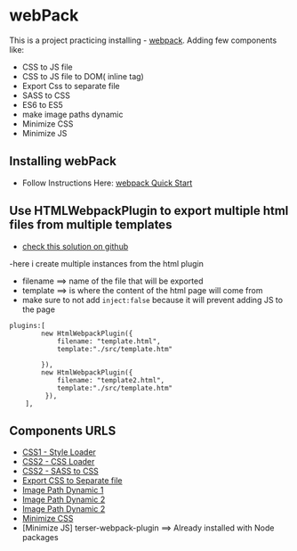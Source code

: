 # webPack
This is a project practicing installing - [webpack](https://webpack.js.org/).
Adding few components like:
- CSS to JS file 
- CSS to JS file to DOM( inline tag)
- Export Css to separate file
- SASS to CSS
- ES6 to ES5
- make image paths dynamic 
- Minimize CSS
- Minimize JS

## Installing webPack
- Follow Instructions Here:
 [webpack Quick Start](https://webpack.js.org/guides/installation/)

## Use HTMLWebpackPlugin to export multiple html files from multiple templates
- [check this solution on github](https://github.com/jantimon/html-webpack-plugin/issues/218#issuecomment-183066602)

-here i create multiple instances from the html plugin
- filename ==> name of the file that will be exported
- template ==> is where the content of the html page will come from
- make sure to not add ``` inject:false ``` because it will prevent adding JS to the page
```     
plugins:[
        new HtmlWebpackPlugin({
            filename: "template.html",
            template:"./src/template.htm"
            
        }),
        new HtmlWebpackPlugin({
            filename: "template2.html",
            template:"./src/template.htm"
         }),
    ],
``` 
## Components URLS
- [CSS1 - Style Loader](https://webpack.js.org/loaders/style-loader/)
- [CSS2 - CSS Loader](https://webpack.js.org/loaders/css-loader/)
- [CSS2 - SASS to CSS](https://github.com/webpack-contrib/sass-loader)
- [Export CSS to Separate file](https://github.com/webpack-contrib/mini-css-extract-plugin)
- [Image Path Dynamic 1](https://github.com/webpack-contrib/html-loader)
- [Image Path Dynamic 2](https://webpack.js.org/loaders/file-loader/)
- [Image Path Dynamic 2](https://webpack.js.org/loaders/file-loader/)
- [Minimize CSS](https://github.com/NMFR/optimize-css-assets-webpack-plugin)
- [Minimize JS] terser-webpack-plugin ==> Already installed with Node packages




 